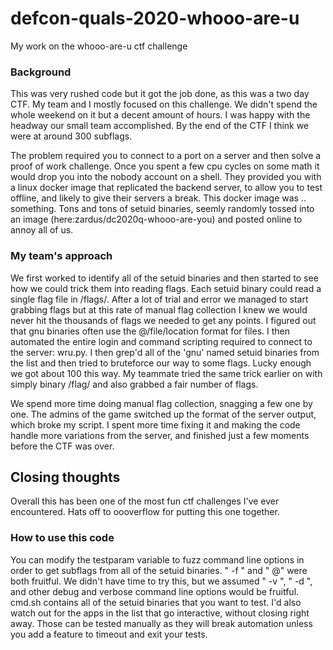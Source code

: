 # defcon-quals-2020-whooo-are-u
My work on the whooo-are-u ctf challenge

### Background 
This was very rushed code but it got the job done, as this was a two day CTF. My team and I mostly focused on this challenge. We didn't spend the whole weekend on it but a decent amount of hours. I was happy with the headway our small team accomplished. By the end of the CTF I think we were at around 300 subflags. 

The problem required you to connect to a port on a server and then solve a proof of work challenge. Once you spent a few cpu cycles on some math it would drop you into the nobody account on a shell. They provided you with a linux docker image that replicated the backend server, to allow you to test offline, and likely to give their servers a break. This docker image was .. something. Tons and tons of setuid binaries, seemly randomly tossed into an image (here:zardus/dc2020q-whooo-are-you) and posted online to annoy all of us. 

### My team's approach

We first worked to identify all of the setuid binaries and then started to see how we could trick them into reading flags. Each setuid binary could read a single flag file in /flags/<uid of binary>. After a lot of trial and error we managed to start grabbing flags but at this rate of manual flag collection I knew we would never hit the thousands of flags we needed to get any points. I figured out that gnu binaries often use the @/file/location format for files. I then automated the entire login and command scripting required to connect to the server: wru.py. I then grep'd all of the 'gnu' named setuid binaries from the list and then tried to bruteforce our way to some flags. Lucky enough we got about 100 this way. My teammate tried the same trick earlier on with simply binary /flag/<uid> and also grabbed a fair number of flags.
  
We spend more time doing manual flag collection, snagging a few one by one. The admins of the game switched up the format of the server output, which broke my script. I spent more time fixing it and making the code handle more variations from the server, and finished just a few moments before the CTF was over. 

## Closing thoughts

Overall this has been one of the most fun ctf challenges I've ever encountered. Hats off to oooverflow for putting this one together. 

### How to use this code

You can modify the testparam variable to fuzz command line options in order to get subflags from all of the setuid binaries. " -f " and " @" were both fruitful. We didn't have time to try this, but we assumed " -v ", " -d ", and other debug and verbose command line options would be fruitful. cmd.sh contains all of the setuid binaries that you want to test. I'd also watch out for the apps in the list that go interactive, without closing right away. Those can be tested manually as they will break automation unless you add a feature to timeout and exit your tests.
